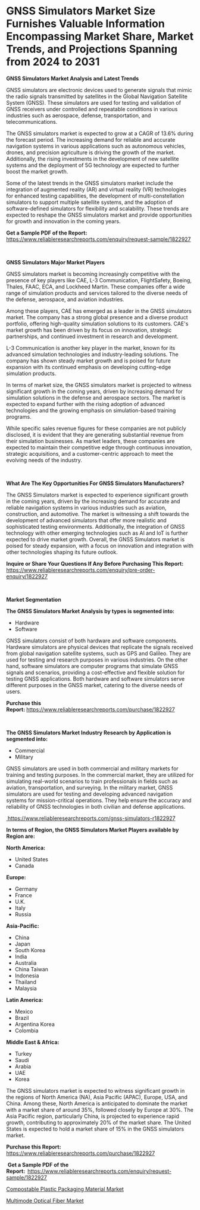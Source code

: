 <p><h1>GNSS Simulators Market Size Furnishes Valuable Information Encompassing Market Share, Market Trends, and Projections Spanning from 2024 to 2031</h1></p><p><strong>GNSS Simulators Market Analysis and Latest Trends</strong></p>
<p><p>GNSS simulators are electronic devices used to generate signals that mimic the radio signals transmitted by satellites in the Global Navigation Satellite System (GNSS). These simulators are used for testing and validation of GNSS receivers under controlled and repeatable conditions in various industries such as aerospace, defense, transportation, and telecommunications.</p><p>The GNSS simulators market is expected to grow at a CAGR of 13.6% during the forecast period. The increasing demand for reliable and accurate navigation systems in various applications such as autonomous vehicles, drones, and precision agriculture is driving the growth of the market. Additionally, the rising investments in the development of new satellite systems and the deployment of 5G technology are expected to further boost the market growth.</p><p>Some of the latest trends in the GNSS simulators market include the integration of augmented reality (AR) and virtual reality (VR) technologies for enhanced testing capabilities, the development of multi-constellation simulators to support multiple satellite systems, and the adoption of software-defined simulators for flexibility and scalability. These trends are expected to reshape the GNSS simulators market and provide opportunities for growth and innovation in the coming years.</p></p>
<p><strong>Get a Sample PDF of the Report:&nbsp;</strong> <a href="https://www.reliableresearchreports.com/enquiry/request-sample/1822927">https://www.reliableresearchreports.com/enquiry/request-sample/1822927</a></p>
<p>&nbsp;</p>
<p><strong>GNSS Simulators Major Market Players</strong></p>
<p><p>GNSS simulators market is becoming increasingly competitive with the presence of key players like CAE, L-3 Communication, FlightSafety, Boeing, Thales, FAAC, ECA, and Lockheed Martin. These companies offer a wide range of simulation products and services tailored to the diverse needs of the defense, aerospace, and aviation industries.</p><p>Among these players, CAE has emerged as a leader in the GNSS simulators market. The company has a strong global presence and a diverse product portfolio, offering high-quality simulation solutions to its customers. CAE's market growth has been driven by its focus on innovation, strategic partnerships, and continued investment in research and development.</p><p>L-3 Communication is another key player in the market, known for its advanced simulation technologies and industry-leading solutions. The company has shown steady market growth and is poised for future expansion with its continued emphasis on developing cutting-edge simulation products.</p><p>In terms of market size, the GNSS simulators market is projected to witness significant growth in the coming years, driven by increasing demand for simulation solutions in the defense and aerospace sectors. The market is expected to expand further with the rising adoption of advanced technologies and the growing emphasis on simulation-based training programs.</p><p>While specific sales revenue figures for these companies are not publicly disclosed, it is evident that they are generating substantial revenue from their simulation businesses. As market leaders, these companies are expected to maintain their competitive edge through continuous innovation, strategic acquisitions, and a customer-centric approach to meet the evolving needs of the industry.</p></p>
<p>&nbsp;</p>
<p><strong>What Are The Key Opportunities For GNSS Simulators Manufacturers?</strong></p>
<p><p>The GNSS Simulators market is expected to experience significant growth in the coming years, driven by the increasing demand for accurate and reliable navigation systems in various industries such as aviation, construction, and automotive. The market is witnessing a shift towards the development of advanced simulators that offer more realistic and sophisticated testing environments. Additionally, the integration of GNSS technology with other emerging technologies such as AI and IoT is further expected to drive market growth. Overall, the GNSS Simulators market is poised for steady expansion, with a focus on innovation and integration with other technologies shaping its future outlook.</p></p>
<p><strong>Inquire or Share Your Questions If Any Before Purchasing This Report:</strong> <a href="https://www.reliableresearchreports.com/enquiry/pre-order-enquiry/1822927">https://www.reliableresearchreports.com/enquiry/pre-order-enquiry/1822927</a></p>
<p>&nbsp;</p>
<p><strong>Market Segmentation</strong></p>
<p><strong>The GNSS Simulators Market Analysis by types is segmented into:</strong></p>
<p><ul><li>Hardware</li><li>Software</li></ul></p>
<p><p>GNSS simulators consist of both hardware and software components. Hardware simulators are physical devices that replicate the signals received from global navigation satellite systems, such as GPS and Galileo. They are used for testing and research purposes in various industries. On the other hand, software simulators are computer programs that simulate GNSS signals and scenarios, providing a cost-effective and flexible solution for testing GNSS applications. Both hardware and software simulators serve different purposes in the GNSS market, catering to the diverse needs of users.</p></p>
<p><strong>Purchase this Report:&nbsp;</strong><a href="https://www.reliableresearchreports.com/purchase/1822927">https://www.reliableresearchreports.com/purchase/1822927</a></p>
<p>&nbsp;</p>
<p><strong>The GNSS Simulators Market Industry Research by Application is segmented into:</strong></p>
<p><ul><li>Commercial</li><li>Military</li></ul></p>
<p><p>GNSS simulators are used in both commercial and military markets for training and testing purposes. In the commercial market, they are utilized for simulating real-world scenarios to train professionals in fields such as aviation, transportation, and surveying. In the military market, GNSS simulators are used for testing and developing advanced navigation systems for mission-critical operations. They help ensure the accuracy and reliability of GNSS technologies in both civilian and defense applications.</p></p>
<p><a href="https://www.reliableresearchreports.com/gnss-simulators-r1822927">&nbsp;https://www.reliableresearchreports.com/gnss-simulators-r1822927</a></p>
<p><strong>In terms of Region, the GNSS Simulators Market Players available by Region are:</strong></p>
<p>
    <p> <strong> North America: </strong>
        <ul>
            <li>United States</li>
            <li>Canada</li>
        </ul>
        </p> 
    <p> <strong> Europe: </strong>
        <ul>
            <li>Germany</li>
            <li>France</li>
            <li>U.K.</li>
            <li>Italy</li>
            <li>Russia</li>
        </ul>
        </p> 
    <p> <strong> Asia-Pacific: </strong>
        <ul>
            <li>China</li>
            <li>Japan</li>
            <li>South Korea</li>
            <li>India</li>
            <li>Australia</li>
            <li>China Taiwan</li>
            <li>Indonesia</li>
            <li>Thailand</li>
            <li>Malaysia</li>
        </ul>
        </p> 
    <p> <strong> Latin America: </strong>
        <ul>
            <li>Mexico</li>
            <li>Brazil</li>
            <li>Argentina Korea</li>
            <li>Colombia</li>
        </ul>
        </p> 
    <p> <strong> Middle East & Africa: </strong>
        <ul>
            <li>Turkey</li>
            <li>Saudi</li>
            <li>Arabia</li>
            <li>UAE</li>
            <li>Korea</li>
        </ul>
    </p>
    </p>
<p><p>The GNSS simulators market is expected to witness significant growth in the regions of North America (NA), Asia Pacific (APAC), Europe, USA, and China. Among these, North America is anticipated to dominate the market with a market share of around 35%, followed closely by Europe at 30%. The Asia Pacific region, particularly China, is projected to experience rapid growth, contributing to approximately 20% of the market share. The United States is expected to hold a market share of 15% in the GNSS simulators market.</p></p>
<p><strong>Purchase this Report: </strong><a href="https://www.reliableresearchreports.com/purchase/1822927">https://www.reliableresearchreports.com/purchase/1822927</a></p>
<p>&nbsp;<strong>Get a Sample PDF of the Report:&nbsp;&nbsp;</strong><a href="https://www.reliableresearchreports.com/enquiry/request-sample/1822927">https://www.reliableresearchreports.com/enquiry/request-sample/1822927</a></p>
<p><strong></strong></p>
<p><p><a href="https://cautious-neon-760.notion.site/Compostable-Plastic-Packaging-Material-Market-Research-Report-The-Key-To-Successful-Business-Strate-d2654d8ccf2841aab72e3481fd28f94e">Compostable Plastic Packaging Material Market</a></p><p><a href="https://github.com/RichRobinson5/Market-Research-Report-List-4/blob/main/multimode-optical-fiber-market.md">Multimode Optical Fiber Market</a></p></p>